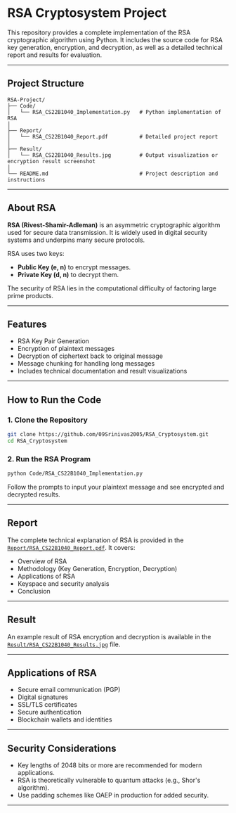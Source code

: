 
# RSA Cryptosystem Project

This repository provides a complete implementation of the RSA cryptographic algorithm using Python. It includes the source code for RSA key generation, encryption, and decryption, as well as a detailed technical report and results for evaluation.

---

## Project Structure

```
RSA-Project/
├── Code/
│   └── RSA_CS22B1040_Implementation.py   # Python implementation of RSA
│
├── Report/
│   └── RSA_CS22B1040_Report.pdf          # Detailed project report
│
├── Result/
│   └── RSA_CS22B1040_Results.jpg         # Output visualization or encryption result screenshot
│
└── README.md                             # Project description and instructions
```

---

## About RSA

**RSA (Rivest-Shamir-Adleman)** is an asymmetric cryptographic algorithm used for secure data transmission. It is widely used in digital security systems and underpins many secure protocols.

RSA uses two keys:
- **Public Key (e, n)** to encrypt messages.
- **Private Key (d, n)** to decrypt them.

The security of RSA lies in the computational difficulty of factoring large prime products.

---

## Features

- RSA Key Pair Generation
- Encryption of plaintext messages
- Decryption of ciphertext back to original message
- Message chunking for handling long messages
- Includes technical documentation and result visualizations

---

## How to Run the Code

### 1. Clone the Repository
```bash
git clone https://github.com/09Srinivas2005/RSA_Cryptosystem.git
cd RSA_Cryptosystem
```

### 2. Run the RSA Program
```bash
python Code/RSA_CS22B1040_Implementation.py
```

Follow the prompts to input your plaintext message and see encrypted and decrypted results.

---

## Report

The complete technical explanation of RSA is provided in the [`Report/RSA_CS22B1040_Report.pdf`](Report/RSA_CS22B1040_Report.pdf). It covers:
- Overview of RSA
- Methodology (Key Generation, Encryption, Decryption)
- Applications of RSA
- Keyspace and security analysis
- Conclusion

---

## Result

An example result of RSA encryption and decryption is available in the [`Result/RSA_CS22B1040_Results.jpg`](Result/RSA_CS22B1040_Results.jpg) file.

---

## Applications of RSA

- Secure email communication (PGP)
- Digital signatures
- SSL/TLS certificates
- Secure authentication
- Blockchain wallets and identities

---

## Security Considerations

- Key lengths of 2048 bits or more are recommended for modern applications.
- RSA is theoretically vulnerable to quantum attacks (e.g., Shor's algorithm).
- Use padding schemes like OAEP in production for added security.

---
